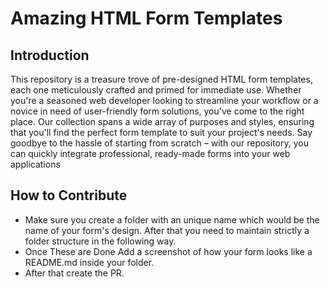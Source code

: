 # Amazing HTML Form Templates

## Introduction
This repository is a treasure trove of pre-designed HTML form templates, each one meticulously crafted and primed for immediate use. Whether you're a seasoned web developer looking to streamline your workflow or a novice in need of user-friendly form solutions, you've come to the right place. Our collection spans a wide array of purposes and styles, ensuring that you'll find the perfect form template to suit your project's needs. Say goodbye to the hassle of starting from scratch – with our repository, you can quickly integrate professional, ready-made forms into your web applications

## How to Contribute
- Make sure you create a folder with an unique name which would be the name of your form's design. After that you need to maintain strictly a folder structure in the following way.
- Once These are Done Add a screenshot of how your form looks like a README.md inside your folder.
- After that create the PR.